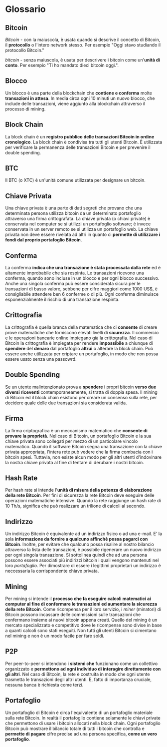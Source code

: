 # Glossario

## Bitcoin

_Bitcoin_ - con la maiuscola, è usata quando si descrive il concetto di Bitcoin, il **protocollo** o l'intero network stesso. Per esempio "Oggi stavo studiando il protocollo Bitcoin."

_bitcoin_ - senza maiuscola, è usata per descrivere i bitcoin come un'**unità di conto**. Per esempio "Ti ho mandato dieci bitcoin oggi.".

## Blocco

Un blocco è una parte della blockchain che **contiene e conferma** molte **transazioni in attesa**. In media circa ogni 10 minuti un nuovo blocco, che include delle transazioni, viene aggiunto alla blockchain attraverso il processo di mining.

## Block Chain

La block chain è un **registro pubblico delle transazioni Bitcoin in ordine cronologico**. La block chain è condivisa tra tutti gli utenti Bitcoin. È utilizzata per verificare la permanenza delle transazioni Bitcoin e per prevenire il double spending.

## BTC

Il BTC \(o XTC\) è un'unità comune utilizzata per designare un bitcoin.

## Chiave Privata

Una chiave privata è una parte di dati segreti che provano che una determinata persona utilizza bitcoin da un determinato portafoglio attraverso una firma crittografata. La chiave privata \(o chiavi private\) è conservata nel computer se si utilizzi un portafoglio software; è invece conservata in un server remoto se si utilizza un portafoglio web. La chiave privata non deve essere rivelata ad altri in quanto ci **permette di utilizzare i fondi dal proprio portafoglio Bitcoin**.

## Conferma

La conferma **indica che una transazione è stata processata dalla rete** ed è altamente improbabile che sia respinta. Le transazioni ricevono una conferma, quando sono incluse in un blocco e per ogni blocco successivo. Anche una singola conferma può essere considerata sicura per le transazioni di basso valore, sebbene per cifre maggiori come 1000 US$, è consigliabile attendere ben 6 conferme o di più. Ogni conferma diminuisce esponenzialmente il rischio di una transazione respinta.

## Crittografia

La crittografia è quella branca della matematica che ci **consente** di creare prove matematiche che forniscono elevati livelli di **sicurezza**. Il commercio e le operazioni bancarie online impiegano già la crittografia. Nel caso di Bitcoin la crittografia è impiegata per rendere **impossibile** a chiunque di **spendere** del **denaro** dal portafoglio **altrui** o alterare la block chain. Può essere anche utilizzata per criptare un portafoglio, in modo che non possa essere usato senza una passowrd.

## Double Spending

Se un utente malintenzionato prova a **spendere** i propri bitcoin **verso due diversi riceventi** contemporaneamente, si tratta di doppia spesa. Il mining di Bitcoin ed il block chain esistono per creare un consenso sulla rete, per decidere quale delle due transazioni sia considerata valida.

## Firma

La firma criptografica è un meccanismo matematico che **consente di provare la proprietà**. Nel caso di Bitcoin, un portafoglio Bitcoin e la sua chiave privata sono collegati per mezzo di un particolare vincolo matematico. Quando il software Bitcoin segna una transazione con la chiave privata appropriata, l'intera rete può vedere che la firma combacia con i bitcoin spesi. Tuttavia, non esiste alcun modo per gli altri utenti d'indovinare la nostra chiave privata al fine di tentare di derubare i nostri bitcoin.

## Hash Rate

Per hash rate si intende l'**unità di misura della potenza di elaborazione della rete Bitcoin**. Per fini di sicurezza la rete Bitcoin deve eseguire delle operazioni matematiche intensive. Quando la rete raggiunge un hash rate di 10 Th/s, significa che può realizzare un trilione di calcoli al secondo.

## Indirizzo

Un indirizzo Bitcoin è equivalente ad un indirizzo fisico o ad una e-mail. E' la sola **informazione da fornire a qualcuno affinchè possa pagarci con Bitcoin**. Inoltre, per evitare che qualcuno possa risalire al nostro bilancio attraverso la lista delle transazioni, è possibile rigenerare un nuovo indirizzo per ogni singola transazione. Si sottolinea quindi che ad una persona possono essere associati più indirizzi bitcoin i quali vengono mantenuti nel loro _portafoglio_. Per dimostrare di essere i legittimi proprietari un indirizzo è neccessaria la corrispondente chiave privata.

## Mining

Per mining si intende il **processo che fa eseguire calcoli matematici ai computer al fine di confermare le transazioni ed aumentare la sicurezza della rete Bitcoin**. Come ricompensa per il loro servizio, i _miner_ \(minatori\) di Bitcoin possono incassare delle commissioni sulle transazioni che confermano insieme ai nuovi bitcoin appena creati. Quello del mining è un mercato specializzato e competitivo dove le ricompense sono divise in base a quanti calcoli sono stati eseguiti. Non tutti gli utenti Bitcoin si cimentano nel mining e non è un modo facile per fare soldi.

## P2P

Per peer-to-peer si intendono i **sistemi che** funzionano come un collettivo organizzato e **permettono ad ogni individuo di interagire direttamente con gli altri**. Nel caso di Bitcoin, la rete è costruita in modo che ogni utente trasmetta le transazioni degli altri utenti. E, fatto di importanza cruciale, nessuna banca è richiesta come terzi.

## Portafoglio

Un portafoglio di Bitcoin è circa l'equivalente di un portafoglio materiale sulla rete Bitcoin. In realtà il portafoglio contiene solamente le chiavi private che permettono di usare i bitcoin allocati nella block chain. Ogni portafoglio Bitcoin può mostrare il bilancio totale di tutti i bitcoin che controlla e **permette di pagare** cifre precise ad una persona specifica, **come un vero portafoglio**.

